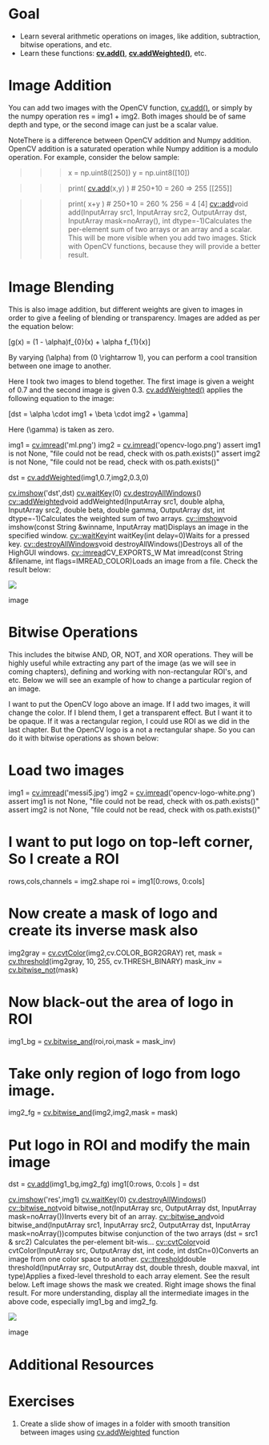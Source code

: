 
# Goal

* Learn several arithmetic operations on images, like addition, subtraction, bitwise operations, and etc.
* Learn these functions: **[cv.add()](../../d2/de8/group__core__array.html#ga10ac1bfb180e2cfda1701d06c24fdbd6 "Calculates the per-element sum of two arrays or an array and a scalar.")**, **[cv.addWeighted()](../../d2/de8/group__core__array.html#gafafb2513349db3bcff51f54ee5592a19 "Calculates the weighted sum of two arrays.")**, etc.

# Image Addition

You can add two images with the OpenCV function, [cv.add()](../../d2/de8/group__core__array.html#ga10ac1bfb180e2cfda1701d06c24fdbd6 "Calculates the per-element sum of two arrays or an array and a scalar."), or simply by the numpy operation res = img1 + img2. Both images should be of same depth and type, or the second image can just be a scalar value.

NoteThere is a difference between OpenCV addition and Numpy addition. OpenCV addition is a saturated operation while Numpy addition is a modulo operation.
For example, consider the below sample: 

>>> x = np.uint8([250])
>>> y = np.uint8([10])

>>> print( [cv.add](../../d2/de8/group__core__array.html#ga10ac1bfb180e2cfda1701d06c24fdbd6 "../../d2/de8/group__core__array.html#ga10ac1bfb180e2cfda1701d06c24fdbd6")(x,y) ) # 250+10 = 260 => 255
[[255]]

>>> print( x+y ) # 250+10 = 260 % 256 = 4
[4]
[cv::add](../../d2/de8/group__core__array.html#ga10ac1bfb180e2cfda1701d06c24fdbd6 "../../d2/de8/group__core__array.html#ga10ac1bfb180e2cfda1701d06c24fdbd6")void add(InputArray src1, InputArray src2, OutputArray dst, InputArray mask=noArray(), int dtype=-1)Calculates the per-element sum of two arrays or an array and a scalar.
 This will be more visible when you add two images. Stick with OpenCV functions, because they will provide a better result.

# Image Blending

This is also image addition, but different weights are given to images in order to give a feeling of blending or transparency. Images are added as per the equation below:

\[g(x) = (1 - \alpha)f\_{0}(x) + \alpha f\_{1}(x)\]

By varying \(\alpha\) from \(0 \rightarrow 1\), you can perform a cool transition between one image to another.

Here I took two images to blend together. The first image is given a weight of 0.7 and the second image is given 0.3. [cv.addWeighted()](../../d2/de8/group__core__array.html#gafafb2513349db3bcff51f54ee5592a19 "Calculates the weighted sum of two arrays.") applies the following equation to the image:

\[dst = \alpha \cdot img1 + \beta \cdot img2 + \gamma\]

Here \(\gamma\) is taken as zero. 

img1 = [cv.imread](../../d4/da8/group__imgcodecs.html#gab32ee19e22660912565f8140d0f675a8 "../../d4/da8/group__imgcodecs.html#gab32ee19e22660912565f8140d0f675a8")('ml.png')
img2 = [cv.imread](../../d4/da8/group__imgcodecs.html#gab32ee19e22660912565f8140d0f675a8 "../../d4/da8/group__imgcodecs.html#gab32ee19e22660912565f8140d0f675a8")('opencv-logo.png')
assert img1 is not None, "file could not be read, check with os.path.exists()"
assert img2 is not None, "file could not be read, check with os.path.exists()"

dst = [cv.addWeighted](../../d2/de8/group__core__array.html#gafafb2513349db3bcff51f54ee5592a19 "../../d2/de8/group__core__array.html#gafafb2513349db3bcff51f54ee5592a19")(img1,0.7,img2,0.3,0)

[cv.imshow](../../d7/dfc/group__highgui.html#ga453d42fe4cb60e5723281a89973ee563 "../../d7/dfc/group__highgui.html#ga453d42fe4cb60e5723281a89973ee563")('dst',dst)
[cv.waitKey](../../d7/dfc/group__highgui.html#ga5628525ad33f52eab17feebcfba38bd7 "../../d7/dfc/group__highgui.html#ga5628525ad33f52eab17feebcfba38bd7")(0)
[cv.destroyAllWindows](../../d7/dfc/group__highgui.html#ga6b7fc1c1a8960438156912027b38f481 "../../d7/dfc/group__highgui.html#ga6b7fc1c1a8960438156912027b38f481")()
[cv::addWeighted](../../d2/de8/group__core__array.html#gafafb2513349db3bcff51f54ee5592a19 "../../d2/de8/group__core__array.html#gafafb2513349db3bcff51f54ee5592a19")void addWeighted(InputArray src1, double alpha, InputArray src2, double beta, double gamma, OutputArray dst, int dtype=-1)Calculates the weighted sum of two arrays.
[cv::imshow](../../d7/dfc/group__highgui.html#ga453d42fe4cb60e5723281a89973ee563 "../../d7/dfc/group__highgui.html#ga453d42fe4cb60e5723281a89973ee563")void imshow(const String &winname, InputArray mat)Displays an image in the specified window.
[cv::waitKey](../../d7/dfc/group__highgui.html#ga5628525ad33f52eab17feebcfba38bd7 "../../d7/dfc/group__highgui.html#ga5628525ad33f52eab17feebcfba38bd7")int waitKey(int delay=0)Waits for a pressed key.
[cv::destroyAllWindows](../../d7/dfc/group__highgui.html#ga6b7fc1c1a8960438156912027b38f481 "../../d7/dfc/group__highgui.html#ga6b7fc1c1a8960438156912027b38f481")void destroyAllWindows()Destroys all of the HighGUI windows.
[cv::imread](../../d4/da8/group__imgcodecs.html#gab32ee19e22660912565f8140d0f675a8 "../../d4/da8/group__imgcodecs.html#gab32ee19e22660912565f8140d0f675a8")CV\_EXPORTS\_W Mat imread(const String &filename, int flags=IMREAD\_COLOR)Loads an image from a file.
 Check the result below:

![](../../blending.jpg)

image
# Bitwise Operations

This includes the bitwise AND, OR, NOT, and XOR operations. They will be highly useful while extracting any part of the image (as we will see in coming chapters), defining and working with non-rectangular ROI's, and etc. Below we will see an example of how to change a particular region of an image.

I want to put the OpenCV logo above an image. If I add two images, it will change the color. If I blend them, I get a transparent effect. But I want it to be opaque. If it was a rectangular region, I could use ROI as we did in the last chapter. But the OpenCV logo is a not a rectangular shape. So you can do it with bitwise operations as shown below: 

# Load two images
img1 = [cv.imread](../../d4/da8/group__imgcodecs.html#gab32ee19e22660912565f8140d0f675a8 "../../d4/da8/group__imgcodecs.html#gab32ee19e22660912565f8140d0f675a8")('messi5.jpg')
img2 = [cv.imread](../../d4/da8/group__imgcodecs.html#gab32ee19e22660912565f8140d0f675a8 "../../d4/da8/group__imgcodecs.html#gab32ee19e22660912565f8140d0f675a8")('opencv-logo-white.png')
assert img1 is not None, "file could not be read, check with os.path.exists()"
assert img2 is not None, "file could not be read, check with os.path.exists()"

# I want to put logo on top-left corner, So I create a ROI
rows,cols,channels = img2.shape
roi = img1[0:rows, 0:cols]

# Now create a mask of logo and create its inverse mask also
img2gray = [cv.cvtColor](../../d8/d01/group__imgproc__color__conversions.html#ga397ae87e1288a81d2363b61574eb8cab "../../d8/d01/group__imgproc__color__conversions.html#ga397ae87e1288a81d2363b61574eb8cab")(img2,cv.COLOR\_BGR2GRAY)
ret, mask = [cv.threshold](../../d7/d1b/group__imgproc__misc.html#gae8a4a146d1ca78c626a53577199e9c57 "../../d7/d1b/group__imgproc__misc.html#gae8a4a146d1ca78c626a53577199e9c57")(img2gray, 10, 255, cv.THRESH\_BINARY)
mask\_inv = [cv.bitwise\_not](../../d2/de8/group__core__array.html#ga0002cf8b418479f4cb49a75442baee2f "../../d2/de8/group__core__array.html#ga0002cf8b418479f4cb49a75442baee2f")(mask)

# Now black-out the area of logo in ROI
img1\_bg = [cv.bitwise\_and](../../d2/de8/group__core__array.html#ga60b4d04b251ba5eb1392c34425497e14 "../../d2/de8/group__core__array.html#ga60b4d04b251ba5eb1392c34425497e14")(roi,roi,mask = mask\_inv)

# Take only region of logo from logo image.
img2\_fg = [cv.bitwise\_and](../../d2/de8/group__core__array.html#ga60b4d04b251ba5eb1392c34425497e14 "../../d2/de8/group__core__array.html#ga60b4d04b251ba5eb1392c34425497e14")(img2,img2,mask = mask)

# Put logo in ROI and modify the main image
dst = [cv.add](../../d2/de8/group__core__array.html#ga10ac1bfb180e2cfda1701d06c24fdbd6 "../../d2/de8/group__core__array.html#ga10ac1bfb180e2cfda1701d06c24fdbd6")(img1\_bg,img2\_fg)
img1[0:rows, 0:cols ] = dst

[cv.imshow](../../d7/dfc/group__highgui.html#ga453d42fe4cb60e5723281a89973ee563 "../../d7/dfc/group__highgui.html#ga453d42fe4cb60e5723281a89973ee563")('res',img1)
[cv.waitKey](../../d7/dfc/group__highgui.html#ga5628525ad33f52eab17feebcfba38bd7 "../../d7/dfc/group__highgui.html#ga5628525ad33f52eab17feebcfba38bd7")(0)
[cv.destroyAllWindows](../../d7/dfc/group__highgui.html#ga6b7fc1c1a8960438156912027b38f481 "../../d7/dfc/group__highgui.html#ga6b7fc1c1a8960438156912027b38f481")()
[cv::bitwise\_not](../../d2/de8/group__core__array.html#ga0002cf8b418479f4cb49a75442baee2f "../../d2/de8/group__core__array.html#ga0002cf8b418479f4cb49a75442baee2f")void bitwise\_not(InputArray src, OutputArray dst, InputArray mask=noArray())Inverts every bit of an array.
[cv::bitwise\_and](../../d2/de8/group__core__array.html#ga60b4d04b251ba5eb1392c34425497e14 "../../d2/de8/group__core__array.html#ga60b4d04b251ba5eb1392c34425497e14")void bitwise\_and(InputArray src1, InputArray src2, OutputArray dst, InputArray mask=noArray())computes bitwise conjunction of the two arrays (dst = src1 & src2) Calculates the per-element bit-wis...
[cv::cvtColor](../../d8/d01/group__imgproc__color__conversions.html#ga397ae87e1288a81d2363b61574eb8cab "../../d8/d01/group__imgproc__color__conversions.html#ga397ae87e1288a81d2363b61574eb8cab")void cvtColor(InputArray src, OutputArray dst, int code, int dstCn=0)Converts an image from one color space to another.
[cv::threshold](../../d7/d1b/group__imgproc__misc.html#gae8a4a146d1ca78c626a53577199e9c57 "../../d7/d1b/group__imgproc__misc.html#gae8a4a146d1ca78c626a53577199e9c57")double threshold(InputArray src, OutputArray dst, double thresh, double maxval, int type)Applies a fixed-level threshold to each array element.
 See the result below. Left image shows the mask we created. Right image shows the final result. For more understanding, display all the intermediate images in the above code, especially img1\_bg and img2\_fg.

![](../../overlay.jpg)

image
# Additional Resources

# Exercises

1. Create a slide show of images in a folder with smooth transition between images using [cv.addWeighted](../../d2/de8/group__core__array.html#gafafb2513349db3bcff51f54ee5592a19 "Calculates the weighted sum of two arrays.") function

